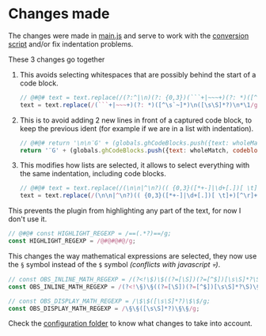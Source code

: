 # Changes made

The changes were made in [main.js](https://github.com/envico801/obsidian-config/blob/main/.obsidian/plugins/obsidian-to-anki-plugin/main.js) and serve to work with the [conversion script](https://github.com/envico801/obsidian-to-anki-card-converter) and/or fix indentation problems.

These 3 changes go together

1. This avoids selecting whitespaces that are possibly behind the start of a code block.

    ```javascript
    // @#@# text = text.replace(/(?:^|\n)(?: {0,3})(```+|~~~+)(?: *)([^\s`~]*)\n([\s\S]*?)\n(?: {0,3})\1/g, function (wholeMatch, delim, language, codeblock) {
    text = text.replace(/(```+|~~~+)(?: *)([^\s`~]*)\n([\s\S]*?)\n*\1/g, function (wholeMatch, delim, language, codeblock) {
    ```

2. This is to avoid adding 2 new lines in front of a captured code block, to keep the previous ident (for example if we are in a list with indentation).

    ```javascript
    // @#@# return '\n\n¨G' + (globals.ghCodeBlocks.push({text: wholeMatch, codeblock: codeblock}) - 1) + 'G\n\n';
    return '¨G' + (globals.ghCodeBlocks.push({text: wholeMatch, codeblock: codeblock}) - 1) + 'G\n\n';
    ```

3. This modifies how lists are selected, it allows to select everything with the same indentation, including code blocks.

    ```javascript
    // @#@# text = text.replace(/(\n\n|^\n?)(( {0,3}([*+-]|\d+[.])[ \t]+)[^\r]+?(¨0|\n{2,}(?=\S)(?![ \t]*(?:[*+-]|\d+[.])[ \t]+)))/gm,
    text = text.replace(/(\n\n|^\n?)(( {0,3}([*+-]|\d+[.])[ \t]+)[^\r]+?(¨0|\n{2,}(((\s{3,}¨G\dG\n{1,}\s{3,}[\s\S]*?)(?=(\n^\S)))|(?=\S))(?![ \t]*(?:[*+-]|\d+[.])[ \t]+)))/gm,
    ```

This prevents the plugin from highlighting any part of the text, for now I don't use it. 

```javascript
// @#@# const HIGHLIGHT_REGEXP = /==(.*?)==/g;
const HIGHLIGHT_REGEXP = /@#@#@#@/g;
```

This changes the way mathematical expressions are selected, they now use the `§` symbol instead of the `$` symbol *(conflicts with javascript 💀)*.

```javascript
// const OBS_INLINE_MATH_REGEXP = /(?<!\$)\$((?=[\S])(?=[^$])[\s\S]*?\S)\$/g;
const OBS_INLINE_MATH_REGEXP = /(?<!\§)\§((?=[\S])(?=[^$])[\s\S]*?\S)\§/g;
```
```javascript
// const OBS_DISPLAY_MATH_REGEXP = /\$\$([\s\S]*?)\$\$/g;
const OBS_DISPLAY_MATH_REGEXP = /\§\§([\s\S]*?)\§\§/g;
```

Check the [configuration folder](https://github.com/envico801/obsidian-config/tree/main/Configuration%20of%20individual%20plugins/obsidian-to-anki-plugin) to know what changes to take into account.
